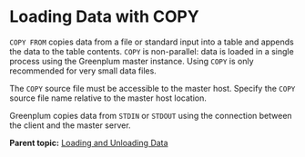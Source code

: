 # Loading Data with COPY 

`COPY FROM` copies data from a file or standard input into a table and appends the data to the table contents. `COPY` is non-parallel: data is loaded in a single process using the Greenplum master instance. Using `COPY` is only recommended for very small data files.

The `COPY` source file must be accessible to the master host. Specify the `COPY` source file name relative to the master host location.

Greenplum copies data from `STDIN` or `STDOUT` using the connection between the client and the master server.

**Parent topic:** [Loading and Unloading Data](../../load/topics/g-loading-and-unloading-data.html)

